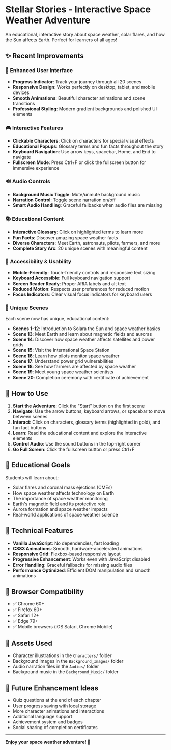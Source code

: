 # Stellar Stories - Interactive Space Weather Adventure

An educational, interactive story about space weather, solar flares, and how the Sun affects Earth. Perfect for learners of all ages!

## ✨ Recent Improvements

### 🎨 Enhanced User Interface

- **Progress Indicator**: Track your journey through all 20 scenes
- **Responsive Design**: Works perfectly on desktop, tablet, and mobile devices
- **Smooth Animations**: Beautiful character animations and scene transitions
- **Professional Styling**: Modern gradient backgrounds and polished UI elements

### 🎮 Interactive Features

- **Clickable Characters**: Click on characters for special visual effects
- **Educational Popups**: Glossary terms and fun facts throughout the story
- **Keyboard Navigation**: Use arrow keys, spacebar, Home, and End to navigate
- **Fullscreen Mode**: Press Ctrl+F or click the fullscreen button for immersive experience

### 🔊 Audio Controls

- **Background Music Toggle**: Mute/unmute background music
- **Narration Control**: Toggle scene narration on/off
- **Smart Audio Handling**: Graceful fallbacks when audio files are missing

### 📚 Educational Content

- **Interactive Glossary**: Click on highlighted terms to learn more
- **Fun Facts**: Discover amazing space weather facts
- **Diverse Characters**: Meet Earth, astronauts, pilots, farmers, and more
- **Complete Story Arc**: 20 unique scenes with meaningful content

### 📱 Accessibility & Usability

- **Mobile-Friendly**: Touch-friendly controls and responsive text sizing
- **Keyboard Accessible**: Full keyboard navigation support
- **Screen Reader Ready**: Proper ARIA labels and alt text
- **Reduced Motion**: Respects user preferences for reduced motion
- **Focus Indicators**: Clear visual focus indicators for keyboard users

### 🎯 Unique Scenes

Each scene now has unique, educational content:

- **Scenes 1-12**: Introduction to Solara the Sun and space weather basics
- **Scene 13**: Meet Earth and learn about magnetic fields and auroras
- **Scene 14**: Discover how space weather affects satellites and power grids
- **Scene 15**: Visit the International Space Station
- **Scene 16**: Learn how pilots monitor space weather
- **Scene 17**: Understand power grid vulnerabilities
- **Scene 18**: See how farmers are affected by space weather
- **Scene 19**: Meet young space weather scientists
- **Scene 20**: Completion ceremony with certificate of achievement

## 🚀 How to Use

1. **Start the Adventure**: Click the "Start" button on the first scene
2. **Navigate**: Use the arrow buttons, keyboard arrows, or spacebar to move between scenes
3. **Interact**: Click on characters, glossary terms (highlighted in gold), and fun fact buttons
4. **Learn**: Read the educational content and explore the interactive elements
5. **Control Audio**: Use the sound buttons in the top-right corner
6. **Go Full Screen**: Click the fullscreen button or press Ctrl+F

## 🎯 Educational Goals

Students will learn about:

- Solar flares and coronal mass ejections (CMEs)
- How space weather affects technology on Earth
- The importance of space weather monitoring
- Earth's magnetic field and its protective role
- Aurora formation and space weather impacts
- Real-world applications of space weather science

## 🔧 Technical Features

- **Vanilla JavaScript**: No dependencies, fast loading
- **CSS3 Animations**: Smooth, hardware-accelerated animations
- **Responsive Grid**: Flexbox-based responsive layout
- **Progressive Enhancement**: Works even with JavaScript disabled
- **Error Handling**: Graceful fallbacks for missing audio files
- **Performance Optimized**: Efficient DOM manipulation and smooth animations

## 📱 Browser Compatibility

- ✅ Chrome 60+
- ✅ Firefox 60+
- ✅ Safari 12+
- ✅ Edge 79+
- ✅ Mobile browsers (iOS Safari, Chrome Mobile)

## 🎨 Assets Used

- Character illustrations in the `Characters/` folder
- Background images in the `Background_Images/` folder
- Audio narration files in the `Audios/` folder
- Background music in the `Background_Music/` folder

## 🔮 Future Enhancement Ideas

- Quiz questions at the end of each chapter
- User progress saving with local storage
- More character animations and interactions
- Additional language support
- Achievement system and badges
- Social sharing of completion certificates

---

**Enjoy your space weather adventure! 🌟**
